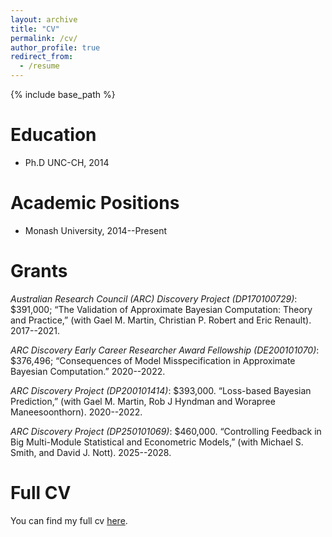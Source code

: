 ```yaml
---
layout: archive
title: "CV"
permalink: /cv/
author_profile: true
redirect_from:
  - /resume
---
```


{% include base_path %}

Education
======
* Ph.D UNC-CH, 2014

Academic Positions
======
* Monash University, 2014--Present


Grants
======
 *Australian Research Council (ARC) Discovery Project (DP170100729)*: \$391,000; “The Validation of Approximate Bayesian Computation: Theory and Practice,” (with Gael M. Martin, Christian P. Robert and Eric Renault). 2017--2021.	

 *ARC Discovery Early Career Researcher Award Fellowship (DE200101070)*: \$376,496; “Consequences of Model Misspecification in Approximate Bayesian Computation.” 2020--2022.

 *ARC Discovery Project (DP200101414)*: \$393,000. “Loss-based Bayesian Prediction,” (with Gael M. Martin, Rob J Hyndman and Worapree Maneesoonthorn). 2020--2022.

 *ARC Discovery Project (DP250101069)*: \$460,000. “Controlling Feedback in Big Multi-Module Statistical and Econometric Models,” (with Michael S. Smith, and David J. Nott). 2025--2028.  

Full CV
======

  <div class="wordwrap">You can find my full cv <a href="{{https://github.com/dtfrazier/dtfrazier.github.io/blob/master/files/cv_Frazier.pdf}}">here</a>.</div>
